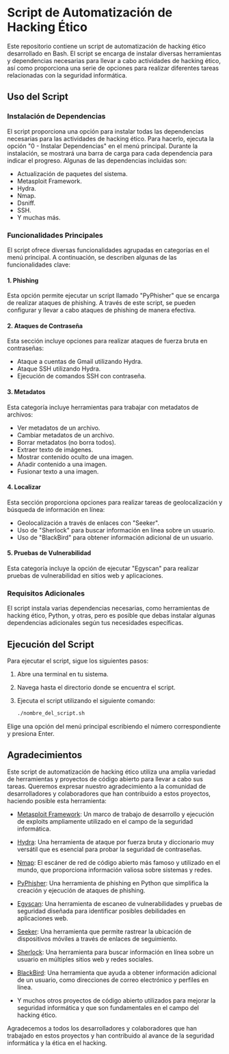 # Script de Automatización de Hacking Ético

Este repositorio contiene un script de automatización de hacking ético desarrollado en Bash. El script se encarga de instalar diversas herramientas y dependencias necesarias para llevar a cabo actividades de hacking ético, así como proporciona una serie de opciones para realizar diferentes tareas relacionadas con la seguridad informática.

## Uso del Script

### Instalación de Dependencias

El script proporciona una opción para instalar todas las dependencias necesarias para las actividades de hacking ético. Para hacerlo, ejecuta la opción "0 - Instalar Dependencias" en el menú principal. Durante la instalación, se mostrará una barra de carga para cada dependencia para indicar el progreso. Algunas de las dependencias incluidas son:

- Actualización de paquetes del sistema.
- Metasploit Framework.
- Hydra.
- Nmap.
- Dsniff.
- SSH.
- Y muchas más.

### Funcionalidades Principales

El script ofrece diversas funcionalidades agrupadas en categorías en el menú principal. A continuación, se describen algunas de las funcionalidades clave:

#### 1. Phishing

Esta opción permite ejecutar un script llamado "PyPhisher" que se encarga de realizar ataques de phishing. A través de este script, se pueden configurar y llevar a cabo ataques de phishing de manera efectiva.

#### 2. Ataques de Contraseña

Esta sección incluye opciones para realizar ataques de fuerza bruta en contraseñas:

- Ataque a cuentas de Gmail utilizando Hydra.
- Ataque SSH utilizando Hydra.
- Ejecución de comandos SSH con contraseña.

#### 3. Metadatos

Esta categoría incluye herramientas para trabajar con metadatos de archivos:

- Ver metadatos de un archivo.
- Cambiar metadatos de un archivo.
- Borrar metadatos (no borra todos).
- Extraer texto de imágenes.
- Mostrar contenido oculto de una imagen.
- Añadir contenido a una imagen.
- Fusionar texto a una imagen.

#### 4. Localizar

Esta sección proporciona opciones para realizar tareas de geolocalización y búsqueda de información en línea:

- Geolocalización a través de enlaces con "Seeker".
- Uso de "Sherlock" para buscar información en línea sobre un usuario.
- Uso de "BlackBird" para obtener información adicional de un usuario.

#### 5. Pruebas de Vulnerabilidad

Esta categoría incluye la opción de ejecutar "Egyscan" para realizar pruebas de vulnerabilidad en sitios web y aplicaciones.

### Requisitos Adicionales

El script instala varias dependencias necesarias, como herramientas de hacking ético, Python, y otras, pero es posible que debas instalar algunas dependencias adicionales según tus necesidades específicas.

## Ejecución del Script

Para ejecutar el script, sigue los siguientes pasos:

1. Abre una terminal en tu sistema.

2. Navega hasta el directorio donde se encuentra el script.

3. Ejecuta el script utilizando el siguiente comando:

   ```bash
   ./nombre_del_script.sh

Elige una opción del menú principal escribiendo el número correspondiente y presiona Enter.


## Agradecimientos

Este script de automatización de hacking ético utiliza una amplia variedad de herramientas y proyectos de código abierto para llevar a cabo sus tareas. Queremos expresar nuestro agradecimiento a la comunidad de desarrolladores y colaboradores que han contribuido a estos proyectos, haciendo posible esta herramienta:

- [Metasploit Framework](https://metasploit.com/): Un marco de trabajo de desarrollo y ejecución de exploits ampliamente utilizado en el campo de la seguridad informática.

- [Hydra](https://github.com/vanhauser-thc/thc-hydra): Una herramienta de ataque por fuerza bruta y diccionario muy versátil que es esencial para probar la seguridad de contraseñas.

- [Nmap](https://nmap.org/): El escáner de red de código abierto más famoso y utilizado en el mundo, que proporciona información valiosa sobre sistemas y redes.

- [PyPhisher](https://github.com/KasRoudra/PyPhisher): Una herramienta de phishing en Python que simplifica la creación y ejecución de ataques de phishing.

- [Egyscan](https://github.com/dragonked2/Egyscan.git): Una herramienta de escaneo de vulnerabilidades y pruebas de seguridad diseñada para identificar posibles debilidades en aplicaciones web.

- [Seeker](https://github.com/thewhiteh4t/seeker): Una herramienta que permite rastrear la ubicación de dispositivos móviles a través de enlaces de seguimiento.

- [Sherlock](https://github.com/sherlock-project/sherlock): Una herramienta para buscar información en línea sobre un usuario en múltiples sitios web y redes sociales.

- [BlackBird](https://github.com/p1ngul1n0/blackbird.git): Una herramienta que ayuda a obtener información adicional de un usuario, como direcciones de correo electrónico y perfiles en línea.

- Y muchos otros proyectos de código abierto utilizados para mejorar la seguridad informática y que son fundamentales en el campo del hacking ético.

Agradecemos a todos los desarrolladores y colaboradores que han trabajado en estos proyectos y han contribuido al avance de la seguridad informática y la ética en el hacking.

